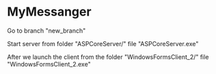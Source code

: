 # MyMessanger
Go to branch "new_branch"

Start server from folder "ASPCoreServer/" file "ASPCoreServer.exe"

After we launch the client from the folder "WindowsFormsClient_2/" file "WindowsFormsClient_2.exe"

